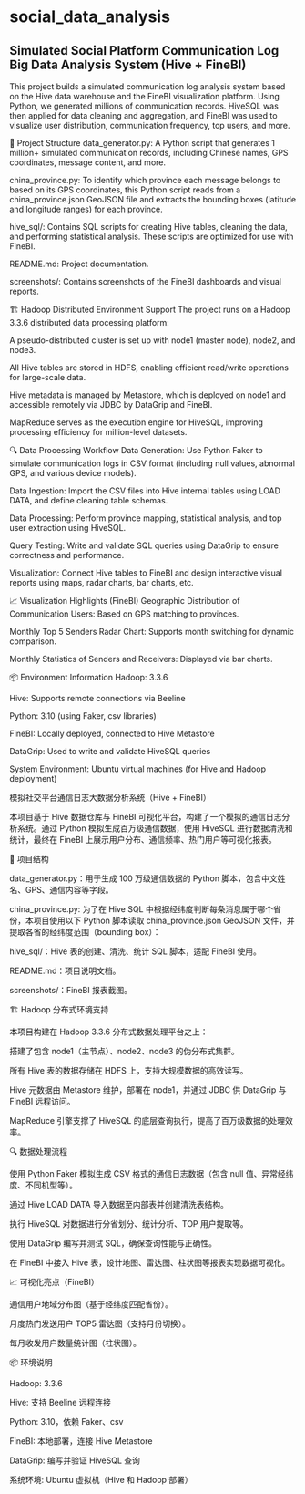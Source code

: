 # social_data_analysis


<h2>Simulated Social Platform Communication Log Big Data Analysis System (Hive + FineBI)</h2>
This project builds a simulated communication log analysis system based on the Hive data warehouse and the FineBI visualization platform. Using Python, we generated millions of communication records. HiveSQL was then applied for data cleaning and aggregation, and FineBI was used to visualize user distribution, communication frequency, top users, and more.

📁 Project Structure
data_generator.py: A Python script that generates 1 million+ simulated communication records, including Chinese names, GPS coordinates, message content, and more.

china_province.py: To identify which province each message belongs to based on its GPS coordinates, this Python script reads from a china_province.json GeoJSON file and extracts the bounding boxes (latitude and longitude ranges) for each province.

hive_sql/: Contains SQL scripts for creating Hive tables, cleaning the data, and performing statistical analysis. These scripts are optimized for use with FineBI.

README.md: Project documentation.

screenshots/: Contains screenshots of the FineBI dashboards and visual reports.

🏗️ Hadoop Distributed Environment Support
The project runs on a Hadoop 3.3.6 distributed data processing platform:

A pseudo-distributed cluster is set up with node1 (master node), node2, and node3.

All Hive tables are stored in HDFS, enabling efficient read/write operations for large-scale data.

Hive metadata is managed by Metastore, which is deployed on node1 and accessible remotely via JDBC by DataGrip and FineBI.

MapReduce serves as the execution engine for HiveSQL, improving processing efficiency for million-level datasets.

🔍 Data Processing Workflow
Data Generation: Use Python Faker to simulate communication logs in CSV format (including null values, abnormal GPS, and various device models).

Data Ingestion: Import the CSV files into Hive internal tables using LOAD DATA, and define cleaning table schemas.

Data Processing: Perform province mapping, statistical analysis, and top user extraction using HiveSQL.

Query Testing: Write and validate SQL queries using DataGrip to ensure correctness and performance.

Visualization: Connect Hive tables to FineBI and design interactive visual reports using maps, radar charts, bar charts, etc.

📈 Visualization Highlights (FineBI)
Geographic Distribution of Communication Users: Based on GPS matching to provinces.

Monthly Top 5 Senders Radar Chart: Supports month switching for dynamic comparison.

Monthly Statistics of Senders and Receivers: Displayed via bar charts.

📦 Environment Information
Hadoop: 3.3.6

Hive: Supports remote connections via Beeline

Python: 3.10 (using Faker, csv libraries)

FineBI: Locally deployed, connected to Hive Metastore

DataGrip: Used to write and validate HiveSQL queries

System Environment: Ubuntu virtual machines (for Hive and Hadoop deployment)

模拟社交平台通信日志大数据分析系统（Hive + FineBI） 

本项目基于 Hive 数据仓库与 FineBI 可视化平台，构建了一个模拟的通信日志分析系统。通过 Python 模拟生成百万级通信数据，使用 HiveSQL 进行数据清洗和统计，最终在 FineBI 上展示用户分布、通信频率、热门用户等可视化报表。

📁 项目结构

data_generator.py：用于生成 100 万级通信数据的 Python 脚本，包含中文姓名、GPS、通信内容等字段。

china_province.py: 为了在 Hive SQL 中根据经纬度判断每条消息属于哪个省份，本项目使用以下 Python 脚本读取 china_province.json GeoJSON 文件，并提取各省的经纬度范围（bounding box）：

hive_sql/：Hive 表的创建、清洗、统计 SQL 脚本，适配 FineBI 使用。

README.md：项目说明文档。

screenshots/：FineBI 报表截图。

🏗️ Hadoop 分布式环境支持

本项目构建在 Hadoop 3.3.6 分布式数据处理平台之上：

搭建了包含 node1（主节点）、node2、node3 的伪分布式集群。

所有 Hive 表的数据存储在 HDFS 上，支持大规模数据的高效读写。

Hive 元数据由 Metastore 维护，部署在 node1，并通过 JDBC 供 DataGrip 与 FineBI 远程访问。

MapReduce 引擎支撑了 HiveSQL 的底层查询执行，提高了百万级数据的处理效率。

🔍 数据处理流程

使用 Python Faker 模拟生成 CSV 格式的通信日志数据（包含 null 值、异常经纬度、不同机型等）。

通过 Hive LOAD DATA 导入数据至内部表并创建清洗表结构。

执行 HiveSQL 对数据进行分省划分、统计分析、TOP 用户提取等。

使用 DataGrip 编写并测试 SQL，确保查询性能与正确性。

在 FineBI 中接入 Hive 表，设计地图、雷达图、柱状图等报表实现数据可视化。

📈 可视化亮点（FineBI）

通信用户地域分布图（基于经纬度匹配省份）。

月度热门发送用户 TOP5 雷达图（支持月份切换）。

每月收发用户数量统计图（柱状图）。

📦 环境说明

Hadoop: 3.3.6

Hive: 支持 Beeline 远程连接

Python: 3.10，依赖 Faker、csv

FineBI: 本地部署，连接 Hive Metastore

DataGrip: 编写并验证 HiveSQL 查询

系统环境: Ubuntu 虚拟机（Hive 和 Hadoop 部署）
